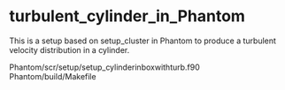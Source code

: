 # turbulent_cylinder_in_Phantom
This is a setup based on setup_cluster in Phantom to produce a turbulent velocity distribution in a cylinder.

Phantom/scr/setup/setup_cylinderinboxwithturb.f90
Phantom/build/Makefile

